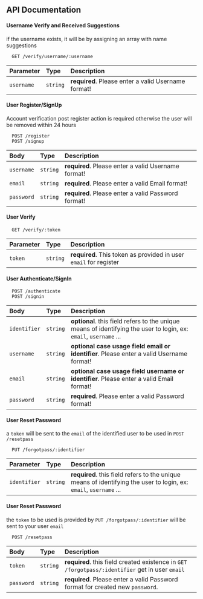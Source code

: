 
## API Documentation

#### Username Verify and Received Suggestions
if the username exists, it will be by assigning an array with name suggestions
```http
  GET /verify/username/:username
```

| Parameter   | Type       | Description                           |
| :---------- | :--------- | :---------------------------------- |
| `username` | `string` | **required**. Please enter a valid Username format! |


#### User Register/SignUp
Account verification post register action is required otherwise the user will be removed within 24 hours
```http
  POST /register
  POST /signup
```

| Body   | Type       | Description                           |
| :---------- | :--------- | :---------------------------------- |
| `username` | `string` | **required**. Please enter a valid Username format! |
| `email` | `string` | **required**. Please enter a valid Email format! |
| `password` | `string` | **required**. Please enter a valid Password format! |

#### User Verify

```http
  GET /verify/:token
```

| Parameter   | Type       | Description                           |
| :---------- | :--------- | :---------------------------------- |
| `token` | `string` | **required**. This token as provided in user `email` for register |

#### User Authenticate/SignIn

```http
  POST /authenticate
  POST /signin
```

| Body   | Type       | Description                                   |
| :---------- | :--------- | :------------------------------------------ |
| `identifier` | `string` | **optional**. this field refers to the unique means of identifying the user to login, ex: `email`, `username` ... |
| `username` | `string` | **optional case usage field email or identifier**. Please enter a valid Username format! |
| `email` | `string` | **optional case usage field username or identifier**. Please enter a valid Email format! |
| `password` | `string` | **required**. Please enter a valid Password format! |

#### User Reset Password

a `token` will be sent to the `email` of the identified user to be used in `POST /resetpass`

```http
  PUT /forgotpass/:identifier
```

| Parameter   | Type       | Description                                   |
| :---------- | :--------- | :------------------------------------------ |
| `identifier` | `string` | **required**. this field refers to the unique means of identifying the user to login, ex: `email`, `username` ... |


#### User Reset Password

the `token` to be used is provided by `PUT /forgotpass/:identifier` will be sent to your user `email`

```http
  POST /resetpass
```

| Body   | Type       | Description                                   |
| :---------- | :--------- | :------------------------------------------ |
| `token` | `string` | **required**. this field created existence in `GET /forgotpass/:identifier` get in user `email` |
| `password` | `string` | **required**. Please enter a valid Password format for created new `password`. |

